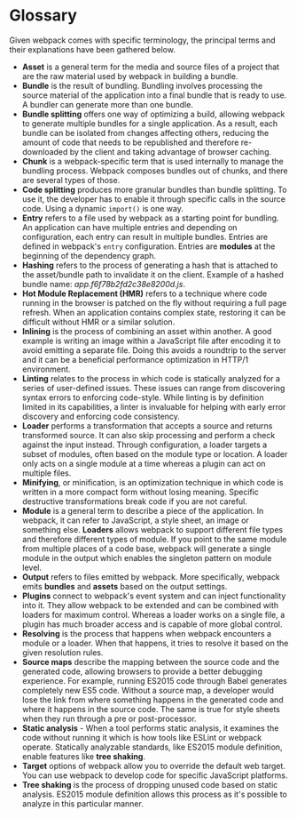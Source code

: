 # Glossary

Given webpack comes with specific terminology, the principal terms and their explanations have been gathered below.

- **Asset** is a general term for the media and source files of a project that are the raw material used by webpack in building a bundle.
- **Bundle** is the result of bundling. Bundling involves processing the source material of the application into a final bundle that is ready to use. A bundler can generate more than one bundle.
- **Bundle splitting** offers one way of optimizing a build, allowing webpack to generate multiple bundles for a single application. As a result, each bundle can be isolated from changes affecting others, reducing the amount of code that needs to be republished and therefore re-downloaded by the client and taking advantage of browser caching.
- **Chunk** is a webpack-specific term that is used internally to manage the bundling process. Webpack composes bundles out of chunks, and there are several types of those.
- **Code splitting** produces more granular bundles than bundle splitting. To use it, the developer has to enable it through specific calls in the source code. Using a dynamic `import()` is one way.
- **Entry** refers to a file used by webpack as a starting point for bundling. An application can have multiple entries and depending on configuration, each entry can result in multiple bundles. Entries are defined in webpack's `entry` configuration. Entries are **modules** at the beginning of the dependency graph.
- **Hashing** refers to the process of generating a hash that is attached to the asset/bundle path to invalidate it on the client. Example of a hashed bundle name: _app.f6f78b2fd2c38e8200d.js_.
- **Hot Module Replacement (HMR)** refers to a technique where code running in the browser is patched on the fly without requiring a full page refresh. When an application contains complex state, restoring it can be difficult without HMR or a similar solution.
- **Inlining** is the process of combining an asset within another. A good example is writing an image within a JavaScript file after encoding it to avoid emitting a separate file. Doing this avoids a roundtrip to the server and it can be a beneficial performance optimization in HTTP/1 environment.
- **Linting** relates to the process in which code is statically analyzed for a series of user-defined issues. These issues can range from discovering syntax errors to enforcing code-style. While linting is by definition limited in its capabilities, a linter is invaluable for helping with early error discovery and enforcing code consistency.
- **Loader** performs a transformation that accepts a source and returns transformed source. It can also skip processing and perform a check against the input instead. Through configuration, a loader targets a subset of modules, often based on the module type or location. A loader only acts on a single module at a time whereas a plugin can act on multiple files.
- **Minifying**, or minification, is an optimization technique in which code is written in a more compact form without losing meaning. Specific destructive transformations break code if you are not careful.
- **Module** is a general term to describe a piece of the application. In webpack, it can refer to JavaScript, a style sheet, an image or something else. **Loaders** allows webpack to support different file types and therefore different types of module. If you point to the same module from multiple places of a code base, webpack will generate a single module in the output which enables the singleton pattern on module level.
- **Output** refers to files emitted by webpack. More specifically, webpack emits **bundles** and **assets** based on the output settings.
- **Plugins** connect to webpack's event system and can inject functionality into it. They allow webpack to be extended and can be combined with loaders for maximum control. Whereas a loader works on a single file, a plugin has much broader access and is capable of more global control.
- **Resolving** is the process that happens when webpack encounters a module or a loader. When that happens, it tries to resolve it based on the given resolution rules.
- **Source maps** describe the mapping between the source code and the generated code, allowing browsers to provide a better debugging experience. For example, running ES2015 code through Babel generates completely new ES5 code. Without a source map, a developer would lose the link from where something happens in the generated code and where it happens in the source code. The same is true for style sheets when they run through a pre or post-processor.
- **Static analysis** - When a tool performs static analysis, it examines the code without running it which is how tools like ESLint or webpack operate. Statically analyzable standards, like ES2015 module definition, enable features like **tree shaking**.
- **Target** options of webpack allow you to override the default web target. You can use webpack to develop code for specific JavaScript platforms.
- **Tree shaking** is the process of dropping unused code based on static analysis. ES2015 module definition allows this process as it's possible to analyze in this particular manner.
